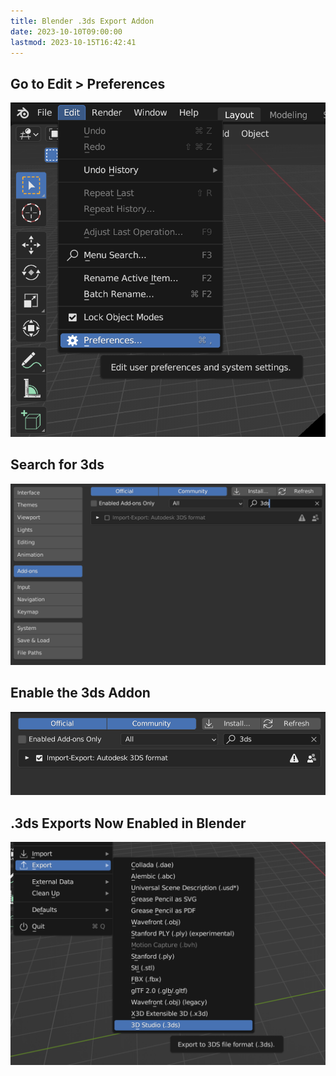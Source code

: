 ```yaml
---
title: Blender .3ds Export Addon
date: 2023-10-10T09:00:00
lastmod: 2023-10-15T16:42:41
---
```


## Go to Edit > Preferences

[![Blender edit preferences](./attachments/20231010-blender-edit-preferences.png)](./attachments/20231010-blender-edit-preferences.png)

## Search for 3ds

[![Blender search for 3ds addon](./attachments/20231010-blender-search-3ds-addon.png)](./attachments/20231010-blender-search-3ds-addon.png)

## Enable the 3ds Addon

[![Blender enable 3ds addon](./attachments/20231010-blender-enable-3ds-addon.png)](./attachments/20231010-blender-enable-3ds-addon.png)

## .3ds Exports Now Enabled in Blender

[![3ds Exports Now Enabled in Blender](./attachments/20231010-blender-3ds-export-enabled.png)](./attachments/20231010-blender-3ds-export-enabled.png)
